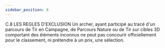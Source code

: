 ```yaml
---
sidebar_position: 8
---
```


C.8 LES REGLES D’EXCLUSION
Un archer, ayant participé au tracé d'un parcours de Tir en Campagne, de Parcours Nature ou de Tir sur
cibles 3D comportant des éléments inconnus ne peut pas concourir officiellement pour le classement, ni
prétendre à un prix, une sélection.
